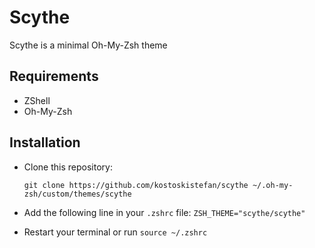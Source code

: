 # Scythe

Scythe is a minimal Oh-My-Zsh theme

## Requirements

* ZShell
* Oh-My-Zsh

## Installation

* Clone this repository: 

  `git clone https://github.com/kostoskistefan/scythe ~/.oh-my-zsh/custom/themes/scythe`

* Add the following line in your `.zshrc` file: `ZSH_THEME="scythe/scythe"`
* Restart your terminal or run `source ~/.zshrc`
